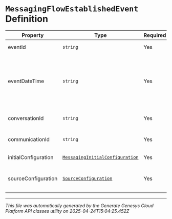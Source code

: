 # `MessagingFlowEstablishedEvent` Definition

| Property | Type | Required | Description |
|----------|------|----------|-------------|
| eventId | `string` | Yes | A unique (V4 UUID) eventId for this event |
| eventDateTime | `string` | Yes | A Date Time representing the time this event occurred. Date time is represented as an ISO-8601 string. For example: yyyy-MM-ddTHH:mm:ss[.mmm]Z |
| conversationId | `string` | Yes | A unique Id (V4 UUID) identifying this conversation |
| communicationId | `string` | Yes | A unique Id (V4 UUID) identifying this communication. |
| initialConfiguration | [`MessagingInitialConfiguration`](messaginginitialconfiguration-definition.md) | Yes | Metadata about this communication. |
| sourceConfiguration | [`SourceConfiguration`](sourceconfiguration-definition.md) | Yes | Metadata about the source of this communication's interaction. |

---

*This file was automatically generated by the Generate Genesys Cloud Platform API classes utility on 2025-04-24T15:04:25.452Z*